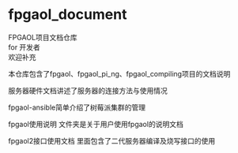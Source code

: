 # fpgaol_document

FPGAOL项目文档仓库  
for 开发者  
欢迎补充



本仓库包含了fpgaol、fpgaol_pi_ng、fpgaol_compiling项目的文档说明

服务器硬件文档讲述了服务器的连接方法与使用情况

fpgaol-ansible简单介绍了树莓派集群的管理

fpgaol使用说明 文件夹是关于用户使用fpgaol的说明文档

fpgaol2接口使用文档 里面包含了二代服务器编译及烧写接口的使用
